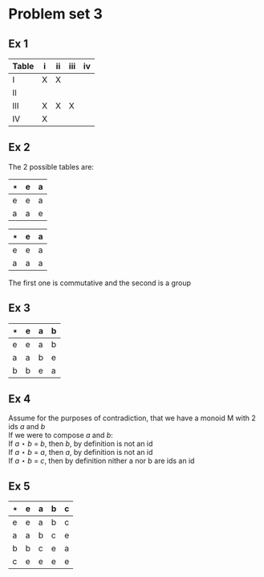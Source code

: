 # Problem set 3
## Ex 1
|Table|i|ii|iii|iv|
|-----|-|--|---|--|
|I|X|X|||
|II|||||
|III|X|X|X||
|IV|X||||

## Ex 2
The 2 possible tables are:

|⋆|e|a|
|-|-|-|
|e|e|a|
|a|a|e|

|⋆|e|a|
|-|-|-|
|e|e|a|
|a|a|a|

The first one is commutative and the second is a group

## Ex 3
|⋆|e|a|b|
|-|-|-|-|
|e|e|a|b|
|a|a|b|e|
|b|b|e|a|

## Ex 4
Assume for the purposes of contradiction, that we have a monoid M with 2 ids *a*
and *b*\
If we were to compose *a* and *b*:\
If *a* ⋆ *b* = *b*, then *b*, by definition is not an id\
If *a* ⋆ *b* = *a*, then *a*, by definition is not an id\
If *a* ⋆ *b* = *c*, then by definition nither a nor b are ids an id

## Ex 5
|⋆|e|a|b|c|
|-|-|-|-|-|
|e|e|a|b|c|
|a|a|b|c|e|
|b|b|c|e|a|
|c|e|e|e|e|
